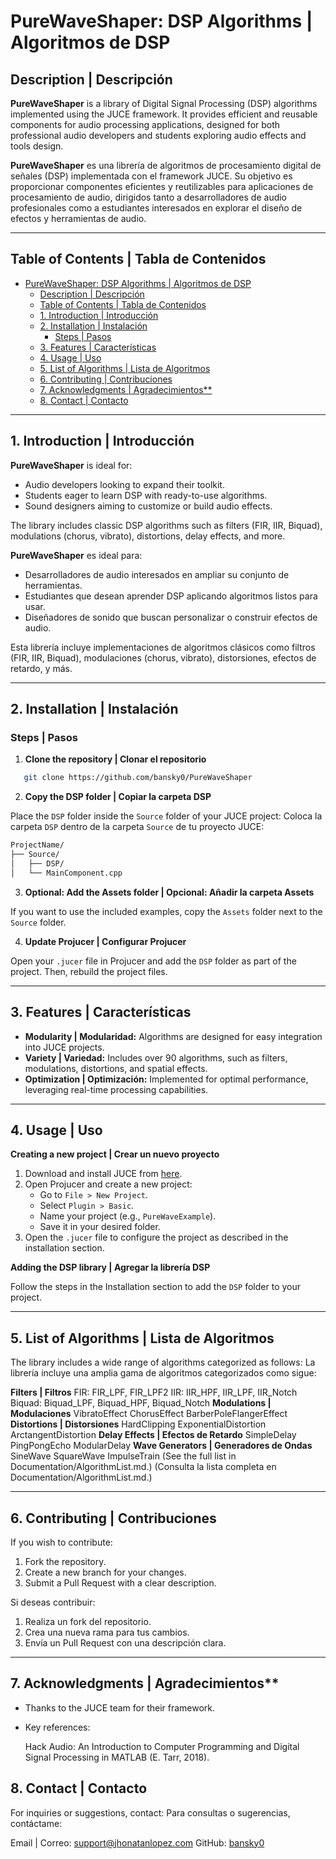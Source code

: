 # PureWaveShaper: DSP Algorithms | Algoritmos de DSP

## Description | Descripción

**PureWaveShaper** is a library of Digital Signal Processing (DSP) algorithms implemented using the JUCE framework. It provides efficient and reusable components for audio processing applications, designed for both professional audio developers and students exploring audio effects and tools design.

**PureWaveShaper** es una librería de algoritmos de procesamiento digital de señales (DSP) implementada con el framework JUCE. Su objetivo es proporcionar componentes eficientes y reutilizables para aplicaciones de procesamiento de audio, dirigidos tanto a desarrolladores de audio profesionales como a estudiantes interesados en explorar el diseño de efectos y herramientas de audio.

---

## Table of Contents | Tabla de Contenidos

- [PureWaveShaper: DSP Algorithms | Algoritmos de DSP](#purewaveshaper-dsp-algorithms--algoritmos-de-dsp)
  - [Description | Descripción](#description--descripción)
  - [Table of Contents | Tabla de Contenidos](#table-of-contents--tabla-de-contenidos)
  - [1. Introduction | Introducción](#1-introduction--introducción)
  - [2. Installation | Instalación](#2-installation--instalación)
    - [Steps | Pasos](#steps--pasos)
  - [3. Features | Características](#3-features--características)
  - [4. Usage | Uso](#4-usage--uso)
  - [5. List of Algorithms | Lista de Algoritmos](#5-list-of-algorithms--lista-de-algoritmos)
  - [6. Contributing | Contribuciones](#6-contributing--contribuciones)
  - [7. Acknowledgments | Agradecimientos\*\*](#7-acknowledgments--agradecimientos)
  - [8. Contact | Contacto](#8-contact--contacto)

---

## 1. Introduction | Introducción

**PureWaveShaper** is ideal for:

- Audio developers looking to expand their toolkit.  
- Students eager to learn DSP with ready-to-use algorithms.  
- Sound designers aiming to customize or build audio effects.  

The library includes classic DSP algorithms such as filters (FIR, IIR, Biquad), modulations (chorus, vibrato), distortions, delay effects, and more.

**PureWaveShaper** es ideal para:  

- Desarrolladores de audio interesados en ampliar su conjunto de herramientas.  
- Estudiantes que desean aprender DSP aplicando algoritmos listos para usar.  
- Diseñadores de sonido que buscan personalizar o construir efectos de audio.  

Esta librería incluye implementaciones de algoritmos clásicos como filtros (FIR, IIR, Biquad), modulaciones (chorus, vibrato), distorsiones, efectos de retardo, y más.

---

## 2. Installation | Instalación

### Steps | Pasos  

1. **Clone the repository | Clonar el repositorio**  

```bash
   git clone https://github.com/bansky0/PureWaveShaper
```

2. **Copy the DSP folder | Copiar la carpeta DSP**

Place the `DSP` folder inside the `Source` folder of your JUCE project:
Coloca la carpeta `DSP` dentro de la carpeta `Source` de tu proyecto JUCE:

``` bash
ProjectName/
├── Source/
│   ├── DSP/
│   └── MainComponent.cpp
```

3. **Optional: Add the Assets folder | Opcional: Añadir la carpeta Assets**

If you want to use the included examples, copy the `Assets` folder next to the `Source` folder.

4. **Update Projucer | Configurar Projucer**

Open your `.jucer` file in Projucer and add the `DSP` folder as part of the project. Then, rebuild the project files.

---

## 3. Features | Características

* **Modularity | Modularidad:** Algorithms are designed for easy integration into JUCE projects.
* **Variety | Variedad:** Includes over 90 algorithms, such as filters, modulations, distortions, and spatial effects.
* **Optimization | Optimización:** Implemented for optimal performance, leveraging real-time processing capabilities.

---

## 4. Usage | Uso

**Creating a new project | Crear un nuevo proyecto**

1. Download and install JUCE from [here](https://juce.com/get-juce/).
2. Open Projucer and create a new project:
   * Go to `File > New Project`.
   * Select `Plugin > Basic`.
   * Name your project (e.g., `PureWaveExample`).
   * Save it in your desired folder.
3. Open the `.jucer` file to configure the project as described in the installation section.

**Adding the DSP library | Agregar la librería DSP**

Follow the steps in the Installation section to add the `DSP` folder to your project.

---

## 5. List of Algorithms | Lista de Algoritmos

The library includes a wide range of algorithms categorized as follows:
La librería incluye una amplia gama de algoritmos categorizados como sigue:

**Filters | Filtros**
FIR: FIR_LPF, FIR_LPF2
IIR: IIR_HPF, IIR_LPF, IIR_Notch
Biquad: Biquad_LPF, Biquad_HPF, Biquad_Notch
**Modulations | Modulaciones**
VibratoEffect
ChorusEffect
BarberPoleFlangerEffect
**Distortions | Distorsiones**
HardClipping
ExponentialDistortion
ArctangentDistortion
**Delay Effects | Efectos de Retardo**
SimpleDelay
PingPongEcho
ModularDelay
**Wave Generators | Generadores de Ondas**
SineWave
SquareWave
ImpulseTrain
(See the full list in Documentation/AlgorithmList.md.)
(Consulta la lista completa en Documentation/AlgorithmList.md.)

---

## 6. Contributing | Contribuciones

If you wish to contribute:

1. Fork the repository.
2. Create a new branch for your changes.
3. Submit a Pull Request with a clear description.

Si deseas contribuir:

1. Realiza un fork del repositorio.
2. Crea una nueva rama para tus cambios.
3. Envía un Pull Request con una descripción clara.

---

## 7. Acknowledgments | Agradecimientos**

* Thanks to the JUCE team for their framework.

* Key references:

    Hack Audio: An Introduction to Computer Programming and Digital Signal Processing in MATLAB (E. Tarr, 2018).

## 8. Contact | Contacto

For inquiries or suggestions, contact:
Para consultas o sugerencias, contáctame:

Email | Correo: support@jhonatanlopez.com
GitHub: [bansky0](https://github.com/bansky0/)